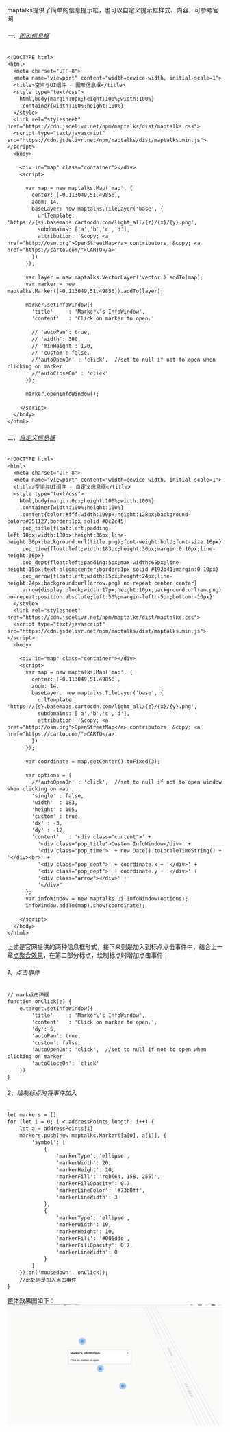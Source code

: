 maptalks提供了简单的信息提示框，也可以自定义提示框样式、内容，可参考官网

###### 一、[图形信息框](https://maptalks.org/examples/cn/ui-control/ui-geo-infownd/#ui-control_ui-geo-infownd) 

    <!DOCTYPE html>
    <html>
      <meta charset="UTF-8">
      <meta name="viewport" content="width=device-width, initial-scale=1">
      <title>空间与UI组件 - 图形信息框</title>
      <style type="text/css">
        html,body{margin:0px;height:100%;width:100%}
        .container{width:100%;height:100%}
      </style>
      <link rel="stylesheet" href="https://cdn.jsdelivr.net/npm/maptalks/dist/maptalks.css">
      <script type="text/javascript" src="https://cdn.jsdelivr.net/npm/maptalks/dist/maptalks.min.js"></script>
      <body>
    
        <div id="map" class="container"></div>
        <script>
    
          var map = new maptalks.Map('map', {
            center: [-0.113049,51.49856],
            zoom: 14,
            baseLayer: new maptalks.TileLayer('base', {
              urlTemplate: 'https://{s}.basemaps.cartocdn.com/light_all/{z}/{x}/{y}.png',
              subdomains: ['a','b','c','d'],
              attribution: '&copy; <a href="http://osm.org">OpenStreetMap</a> contributors, &copy; <a href="https://carto.com/">CARTO</a>'
            })
          });
    
          var layer = new maptalks.VectorLayer('vector').addTo(map);
          var marker = new maptalks.Marker([-0.113049,51.49856]).addTo(layer);
    
          marker.setInfoWindow({
            'title'     : 'Marker\'s InfoWindow',
            'content'   : 'Click on marker to open.'
    
            // 'autoPan': true,
            // 'width': 300,
            // 'minHeight': 120,
            // 'custom': false,
            //'autoOpenOn' : 'click',  //set to null if not to open when clicking on marker
            //'autoCloseOn' : 'click'
          });
    
          marker.openInfoWindow();
    
        </script>
      </body>
    </html>
    

###### 二、[自定义信息框](https://maptalks.org/examples/cn/ui-control/ui-custom-infownd/#ui-control_ui-custom-infownd)

    <!DOCTYPE html>
    <html>
      <meta charset="UTF-8">
      <meta name="viewport" content="width=device-width, initial-scale=1">
      <title>空间与UI组件 - 自定义信息框</title>
      <style type="text/css">
        html,body{margin:0px;height:100%;width:100%}
        .container{width:100%;height:100%}
        .content{color:#fff;width:190px;height:128px;background-color:#051127;border:1px solid #0c2c45}
        .pop_title{float:left;padding-left:10px;width:180px;height:36px;line-height:36px;background:url(title.png);font-weight:bold;font-size:16px}
        .pop_time{float:left;width:183px;height:30px;margin:0 10px;line-height:36px}
        .pop_dept{float:left;padding:5px;max-width:65px;line-height:15px;text-align:center;border:1px solid #192b41;margin:0 10px}
        .pop_arrow{float:left;width:15px;height:24px;line-height:24px;background:url(arrow.png) no-repeat center center}
        .arrow{display:block;width:17px;height:10px;background:url(em.png) no-repeat;position:absolute;left:50%;margin-left:-5px;bottom:-10px}
      </style>
      <link rel="stylesheet" href="https://cdn.jsdelivr.net/npm/maptalks/dist/maptalks.css">
      <script type="text/javascript" src="https://cdn.jsdelivr.net/npm/maptalks/dist/maptalks.min.js"></script>
      <body>
    
        <div id="map" class="container"></div>
        <script>
          var map = new maptalks.Map('map', {
            center: [-0.113049,51.49856],
            zoom: 14,
            baseLayer: new maptalks.TileLayer('base', {
              urlTemplate: 'https://{s}.basemaps.cartocdn.com/light_all/{z}/{x}/{y}.png',
              subdomains: ['a','b','c','d'],
              attribution: '&copy; <a href="http://osm.org">OpenStreetMap</a> contributors, &copy; <a href="https://carto.com/">CARTO</a>'
            })
          });
    
          var coordinate = map.getCenter().toFixed(3);
    
          var options = {
            //'autoOpenOn' : 'click',  //set to null if not to open window when clicking on map
            'single' : false,
            'width'  : 183,
            'height' : 105,
            'custom' : true,
            'dx' : -3,
            'dy' : -12,
            'content'   : '<div class="content">' +
              '<div class="pop_title">Custom InfoWindow</div>' +
              '<div class="pop_time">' + new Date().toLocaleTimeString() + '</div><br>' +
              '<div class="pop_dept">' + coordinate.x + '</div>' +
              '<div class="pop_dept">' + coordinate.y + '</div>' +
              '<div class="arrow"></div>' +
              '</div>'
          };
          var infoWindow = new maptalks.ui.InfoWindow(options);
          infoWindow.addTo(map).show(coordinate);
    
        </script>
      </body>
    </html>
    
    
上述是官网提供的两种信息框形式，接下来则是加入到标点点击事件中，结合上一章[点聚合效果](project/markercluster)，在第二部分标点，绘制标点时增加点击事件；

###### 1、点击事件

    // mark点击弹框
    function onClick(e) {
        e.target.setInfoWindow({
            'title'     : 'Marker\'s InfoWindow',
            'content'   : 'Click on marker to open.',
            'dy': 5,
            'autoPan': true,
            'custom': false,
            'autoOpenOn': 'click',  //set to null if not to open when clicking on marker
            'autoCloseOn': 'click'
        })
    }

###### 2、绘制标点时将事件加入

    let markers = []
    for (let i = 0; i < addressPoints.length; i++) {
        let a = addressPoints[i]
        markers.push(new maptalks.Marker([a[0], a[1]], {
            'symbol': [
                {
                    'markerType': 'ellipse',
                    'markerWidth': 20,
                    'markerHeight': 20,
                    'markerFill': 'rgb(64, 158, 255)',
                    'markerFillOpacity': 0.7,
                    'markerLineColor': '#73b8ff',
                    'markerLineWidth': 3
                },
                {
                    'markerType': 'ellipse',
                    'markerWidth': 10,
                    'markerHeight': 10,
                    'markerFill': '#006ddd',
                    'markerFillOpacity': 0.7,
                    'markerLineWidth': 0
                }
            ]
        }).on('mousedown', onClick));
        //此处则是加入点击事件
    }

整体效果图如下：
![androidImage](./images/tip.jpg) 
